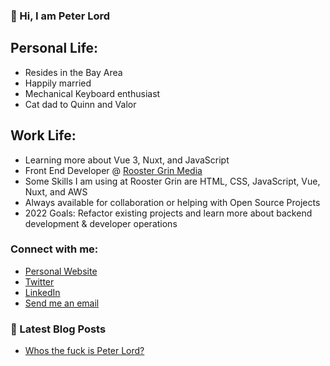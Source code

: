 ### 👋 Hi, I am Peter Lord

## Personal Life:
- Resides in the Bay Area
- Happily married
- Mechanical Keyboard enthusiast 
- Cat dad to Quinn and Valor

## Work Life:
- Learning more about Vue 3, Nuxt, and JavaScript
- Front End Developer @ [Rooster Grin Media][roostergrin]
- Some Skills I am using at Rooster Grin are HTML, CSS, JavaScript, Vue, Nuxt, and AWS
- Always available for collaboration or helping with Open Source Projects
- 2022 Goals: Refactor existing projects and learn more about backend development & developer operations

### Connect with me:

- [Personal Website][website]
- [Twitter][twitter]
- [LinkedIn][linkedin]
- [Send me an email][instagram]

### 📕 Latest Blog Posts
<!-- BLOG-POST-LIST:START -->
- [Whos the fuck is Peter Lord?](https://medium.com/@ptrlrd/who-the-fuck-is-peter-c1bee7f23866)
<!-- BLOG-POST-LIST:END -->

[website]: https://ptrlrd.com
[twitter]: https://twitter.com/ptrlrd
[instagram]: https://instagram.com/ptrlrd
[linkedin]: https://linkedin.com/in/ptrlrd
[email]: inquiry@ptrlrd.com
[roostergrin]: https://www.roostergrin.com/
